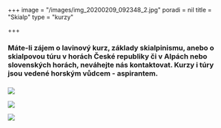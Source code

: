 +++
image = "/images/img_20200209_092348_2.jpg"
poradi = nil
title = "Skialp"
type = "kurzy"

+++
### Máte-li zájem o lavinový kurz, základy skialpinismu, anebo o skialpovou túru v horách České republiky či v Alpách nebo slovenských horách, neváhejte nás kontaktovat. Kurzy i túry jsou vedené horským vůdcem - aspirantem.

### ![](/images/dscn3360.JPG)

![](/images/dscn3399.JPG)

![](/images/dscn3896.JPG)